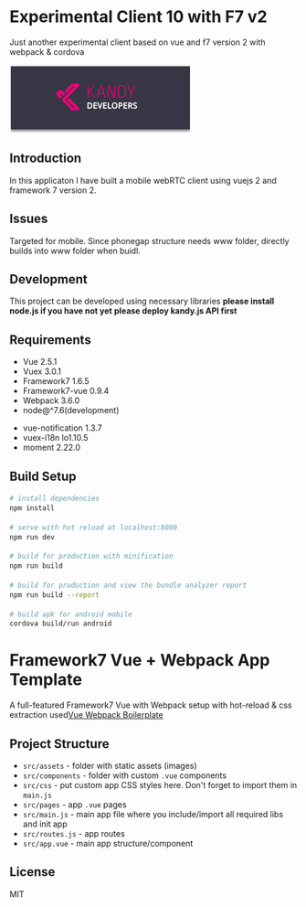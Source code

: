# Experimental Client 10 with F7 v2
Just another experimental client based on vue and f7 version 2 with webpack & cordova

<p>
<img src="src/assets/kandylogo.png"/>
</p>

## Introduction
In this applicaton I have built a mobile webRTC client using vuejs 2 and framework 7 version 2.


## Issues
Targeted for mobile. Since phonegap structure needs www folder, directly builds into www folder when buidl.

## Development
This project can be developed using necessary libraries
**please install node.js if you have not yet**
**please deploy kandy.js API first**

## Requirements

+ Vue 2.5.1
+ Vuex 3.0.1
+ Framework7 1.6.5
+ Framework7-vue 0.9.4
+ Webpack 3.6.0
+ node@^7.6(development)

* vue-notification 1.3.7
* vuex-i18n lo1.10.5
* moment 2.22.0

## Build Setup

``` bash
# install dependencies
npm install

# serve with hot reload at localhost:8080
npm run dev

# build for production with minification
npm run build

# build for production and view the bundle analyzer report
npm run build --report

# build apk for android mobile
cordova build/run android
```

# Framework7 Vue + Webpack App Template

A full-featured Framework7 Vue with Webpack setup with hot-reload & css extraction used[Vue Webpack Boilerplate](https://github.com/pvtallulah/base-vue-f7v2-template)


## Project Structure

* `src/assets` - folder with static assets (images)
* `src/components` - folder with custom `.vue` components
* `src/css` - put custom app CSS styles here. Don't forget to import them in `main.js`
* `src/pages` - app `.vue` pages
* `src/main.js` - main app file where you include/import all required libs and init app
* `src/routes.js` - app routes
* `src/app.vue` - main app structure/component
## License
MIT
